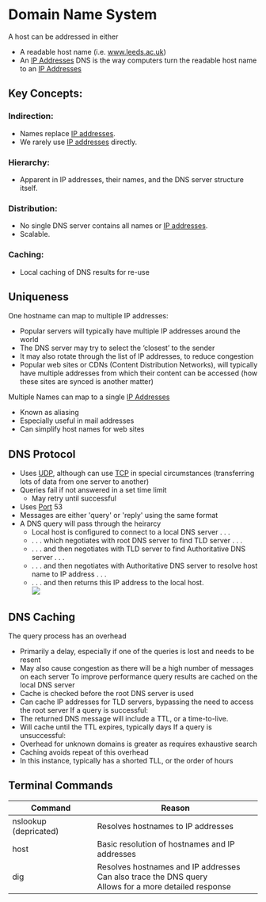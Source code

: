 # Domain Name System
A host can be addressed in either
- A readable host name (i.e. www.leeds.ac.uk)
- An [IP Addresses](IP%20Addresses.md)
DNS is the way computers turn the readable host name to an [IP Addresses](IP%20Addresses.md)
## Key Concepts:
### Indirection:  
- Names replace [IP addresses](IP%20Addresses.md).  
- We rarely use [IP addresses](IP%20Addresses.md) directly.  
### Hierarchy:  
- Apparent in IP addresses, their names, and the DNS server structure itself.  
### Distribution:  
- No single DNS server contains all names or [IP addresses](IP%20Addresses.md).  
- Scalable.  
### Caching:  
- Local caching of DNS results for re-use

## Uniqueness
One hostname can map to multiple IP addresses:  
- Popular servers will typically have multiple IP addresses around the world
- The DNS server may try to select the ‘closest’ to the sender
- It may also rotate through the list of IP addresses, to reduce congestion
- Popular web sites or CDNs (Content Distribution Networks), will typically have multiple addresses from which their content can be accessed (how these sites are synced is another matter)

Multiple Names can map to a single [IP Addresses](IP%20Addresses.md)
- Known as aliasing
- Especially useful in mail addresses
- Can simplify host names for web sites

## DNS Protocol
- Uses [UDP](UDP.md), although can use [TCP](TCP.md) in special circumstances (transferring lots of data from one server to another)
- Queries fail if not answered in a set time limit
	- May retry until successful
- Uses [Port](Ports.md) 53
- Messages are either 'query' or 'reply' using the same format
- A DNS query will pass through the heirarcy
	- Local host is configured to connect to a local DNS server . . .  
	- . . . which negotiates with root DNS server to find TLD server . . .  
	- . . . and then negotiates with TLD server to find Authoritative DNS server . . .  
	- . . . and then negotiates with Authoritative DNS server to resolve host name to IP address . . .  
	- . . . and then returns this IP address to the local host.  
	![](DNS-server-method.png)
## DNS Caching
The query process has an overhead
- Primarily a delay, especially if one of the queries is lost and needs to be resent
- May also cause congestion as there will be a high number of messages on each server
To improve performance query results are cached on the local DNS server
- Cache is checked before the root DNS server is used
- Can cache IP addresses for TLD servers, bypassing the need to access the root server
If a query is successful:  
- The returned DNS message will include a TTL, or a time-to-live.  
- Will cache until the TTL expires, typically days
If a query is unsuccessful:
- Overhead for unknown domains is greater as requires exhaustive search
- Caching avoids repeat of this overhead
- In this instance, typically has a shorted TLL, or the order of hours
## Terminal Commands

| Command               | Reason                                                                                                     |
| --------------------- | ---------------------------------------------------------------------------------------------------------- |
| nslookup (depricated) | Resolves hostnames to IP addresses                                                                         |
| host                  | Basic resolution of hostnames and IP addresses                                                             |
| dig                   | Resolves hostnames and IP addresses<br>Can also trace the DNS query<br>Allows for a more detailed response |
